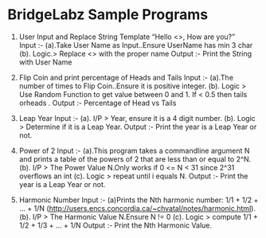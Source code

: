 # BridgeLabz Sample Programs

1. User Input and Replace String Template “Hello <<UserName>>, How are you?”  
Input :-
      (a).Take User Name as Input..Ensure UserName has min 3 char 
      (b). Logic.­> Replace <<UserName>> with the proper name 
    Output :- Print the String with User Name 

2. Flip Coin and print percentage of Heads and Tails 
Input :-
(a).The number of times to Flip Coin..Ensure it is positive integer.
(b). Logic ­> Use Random Function to get value between 0 and 1. If < 0.5 then tails orheads .
Output :- Percentage of Head vs Tails 

3. Leap Year 
Input :-
(a). I/P ­> Year, ensure it is a 4 digit number. 
(b). Logic ­> Determine if it is a Leap Year. 
Output :- Print the year is a Leap Year or not.

4. Power of 2
Input :-
(a).This program takes a command­line argument N and prints a table of the 
powers of 2 that are less than or equal to 2^N. 
(b). I/P ­> The Power Value N.Only works if 0 <= N < 31 since 2^31 overflows an int 
(c). Logic ­> repeat until i equals N. 
Output :- Print the year is a Leap Year or not. 

5. Harmonic Number
Input :-
(a)Prints the Nth harmonic number: 1/1 + 1/2 + ... + 1/N 
(http://users.encs.concordia.ca/~chvatal/notes/harmonic.html). 
(b). I/P ­> The Harmonic Value N.Ensure N != 0 
(c). Logic ­> compute 1/1 + 1/2 + 1/3 + ... + 1/N 
Output :- Print the Nth Harmonic Value. 
